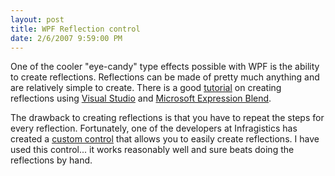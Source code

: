 ```yaml
---
layout: post
title: WPF Reflection control
date: 2/6/2007 9:59:00 PM
---
```


One of the cooler "eye-candy" type effects possible with WPF is the ability to create reflections. Reflections can be made of pretty much anything and are relatively simple to create. There is a good [tutorial](http://www.contentpresenter.com/LiveReflection.wmv) on creating reflections using [Visual Studio](http://msdn2.microsoft.com/en-us/vstudio/default.aspx) and [Microsoft Expression Blend](http://www.microsoft.com/products/expression/en/default.mspx).

The drawback to creating reflections is that you have to repeat the steps for every reflection. Fortunately, one of the developers at Infragistics has created a [custom control](http://blogs.infragistics.com/blogs/grant_hinkson/archive/2007/01/14/wpf-reflection-control.aspx) that allows you to easily create reflections. I have used this control... it works reasonably well and sure beats doing the reflections by hand.
